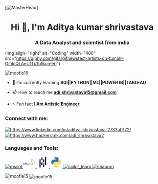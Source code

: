[![MasterHead](https://giphy.com/gifs/trt-network-trt1-trt-1-4ReK5ligyz4PvUzfGl/fullscreen)]

<h1 align="center">Hi 👋, I'm Aditya kumar shrivastava</h1>
<h3 align="center">A Data Analyst and scientist from india</h3>

(img align="right" alt="Coding" width="400" src="https://giphy.com/gifs/gifnewstest-artists-on-tumblr-OihklQLAeUfTi/fullscreen")

<p align="left"> <img src="https://komarev.com/ghpvc/?username=moofie15&label=Profile%20views&color=0e75b6&style=flat" alt="moofie15" /> </p>

- 🌱 I’m currently learning **SQl||PYTHON||ML||POWER IB||TABLEAU**

- 📫 How to reach me **adi.shrivastava15@gmail.com**

- ⚡ Fun fact **I Am Artistic Engineer**

<h3 align="left">Connect with me:</h3>
<p align="left">
<a href="https://linkedin.com/in/https://www.linkedin.com/in/aditya-shrivastava-2733a0172/" target="blank"><img align="center" src="https://raw.githubusercontent.com/rahuldkjain/github-profile-readme-generator/master/src/images/icons/Social/linked-in-alt.svg" alt="https://www.linkedin.com/in/aditya-shrivastava-2733a0172/" height="30" width="40" /></a>
<a href="https://www.hackerrank.com/https://www.hackerrank.com/adi_shrivastava2" target="blank"><img align="center" src="https://raw.githubusercontent.com/rahuldkjain/github-profile-readme-generator/master/src/images/icons/Social/hackerrank.svg" alt="https://www.hackerrank.com/adi_shrivastava2" height="30" width="40" /></a>
</p>

<h3 align="left">Languages and Tools:</h3>
<p align="left"> <a href="https://www.microsoft.com/en-us/sql-server" target="_blank" rel="noreferrer"> <img src="https://www.svgrepo.com/show/303229/microsoft-sql-server-logo.svg" alt="mssql" width="40" height="40"/> </a> <a href="https://www.mysql.com/" target="_blank" rel="noreferrer"> <img src="https://raw.githubusercontent.com/devicons/devicon/master/icons/mysql/mysql-original-wordmark.svg" alt="mysql" width="40" height="40"/> </a> <a href="https://pandas.pydata.org/" target="_blank" rel="noreferrer"> <img src="https://raw.githubusercontent.com/devicons/devicon/2ae2a900d2f041da66e950e4d48052658d850630/icons/pandas/pandas-original.svg" alt="pandas" width="40" height="40"/> </a> <a href="https://www.python.org" target="_blank" rel="noreferrer"> <img src="https://raw.githubusercontent.com/devicons/devicon/master/icons/python/python-original.svg" alt="python" width="40" height="40"/> </a> <a href="https://scikit-learn.org/" target="_blank" rel="noreferrer"> <img src="https://upload.wikimedia.org/wikipedia/commons/0/05/Scikit_learn_logo_small.svg" alt="scikit_learn" width="40" height="40"/> </a> <a href="https://seaborn.pydata.org/" target="_blank" rel="noreferrer"> <img src="https://seaborn.pydata.org/_images/logo-mark-lightbg.svg" alt="seaborn" width="40" height="40"/> </a> </p>

<p><img align="left" src="https://github-readme-stats.vercel.app/api/top-langs?username=moofie15&show_icons=true&locale=en&layout=compact" alt="moofie15" /></p>

<p>&nbsp;<img align="center" src="https://github-readme-stats.vercel.app/api?username=moofie15&show_icons=true&locale=en" alt="moofie15" /></p>
